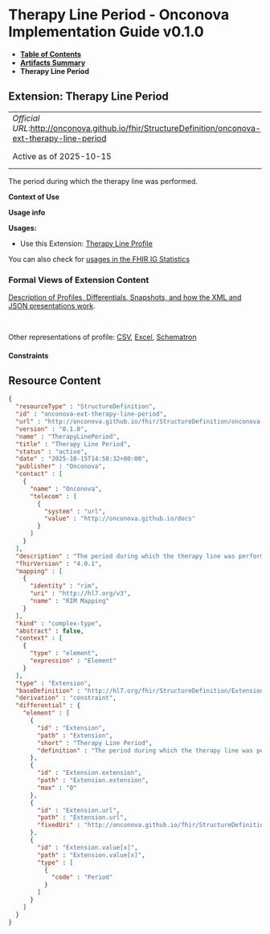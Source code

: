 # Therapy Line Period - Onconova Implementation Guide v0.1.0

* [**Table of Contents**](toc.md)
* [**Artifacts Summary**](artifacts.md)
* **Therapy Line Period**

## Extension: Therapy Line Period 

| | |
| :--- | :--- |
| *Official URL*:http://onconova.github.io/fhir/StructureDefinition/onconova-ext-therapy-line-period | *Version*:0.1.0 |
| Active as of 2025-10-15 | *Computable Name*:TherapyLinePeriod |

The period during which the therapy line was performed.

**Context of Use**

**Usage info**

**Usages:**

* Use this Extension: [Therapy Line Profile](StructureDefinition-onconova-therapy-line.md)

You can also check for [usages in the FHIR IG Statistics](https://packages2.fhir.org/xig/onconova.fhir|current/StructureDefinition/onconova-ext-therapy-line-period)

### Formal Views of Extension Content

 [Description of Profiles, Differentials, Snapshots, and how the XML and JSON presentations work](http://build.fhir.org/ig/FHIR/ig-guidance/readingIgs.html#structure-definitions). 

 

Other representations of profile: [CSV](StructureDefinition-onconova-ext-therapy-line-period.csv), [Excel](StructureDefinition-onconova-ext-therapy-line-period.xlsx), [Schematron](StructureDefinition-onconova-ext-therapy-line-period.sch) 

#### Constraints



## Resource Content

```json
{
  "resourceType" : "StructureDefinition",
  "id" : "onconova-ext-therapy-line-period",
  "url" : "http://onconova.github.io/fhir/StructureDefinition/onconova-ext-therapy-line-period",
  "version" : "0.1.0",
  "name" : "TherapyLinePeriod",
  "title" : "Therapy Line Period",
  "status" : "active",
  "date" : "2025-10-15T14:58:32+00:00",
  "publisher" : "Onconova",
  "contact" : [
    {
      "name" : "Onconova",
      "telecom" : [
        {
          "system" : "url",
          "value" : "http://onconova.github.io/docs"
        }
      ]
    }
  ],
  "description" : "The period during which the therapy line was performed.",
  "fhirVersion" : "4.0.1",
  "mapping" : [
    {
      "identity" : "rim",
      "uri" : "http://hl7.org/v3",
      "name" : "RIM Mapping"
    }
  ],
  "kind" : "complex-type",
  "abstract" : false,
  "context" : [
    {
      "type" : "element",
      "expression" : "Element"
    }
  ],
  "type" : "Extension",
  "baseDefinition" : "http://hl7.org/fhir/StructureDefinition/Extension|4.0.1",
  "derivation" : "constraint",
  "differential" : {
    "element" : [
      {
        "id" : "Extension",
        "path" : "Extension",
        "short" : "Therapy Line Period",
        "definition" : "The period during which the therapy line was performed."
      },
      {
        "id" : "Extension.extension",
        "path" : "Extension.extension",
        "max" : "0"
      },
      {
        "id" : "Extension.url",
        "path" : "Extension.url",
        "fixedUri" : "http://onconova.github.io/fhir/StructureDefinition/onconova-ext-therapy-line-period"
      },
      {
        "id" : "Extension.value[x]",
        "path" : "Extension.value[x]",
        "type" : [
          {
            "code" : "Period"
          }
        ]
      }
    ]
  }
}

```
